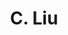 ---
layout: page
title: C. Liu
description: CMC '26, Fall '25
img: assets/img/photo_fl25
importance: 3
category: current
related_publications: false
---